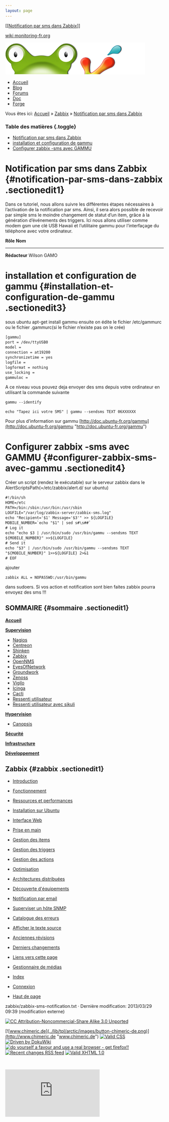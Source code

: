 ```yaml
---
layout: page
---
```


[[[Notification par sms dans
Zabbix](zabbix-sms-notification@do=backlink.html)]]

[wiki monitoring-fr.org](../start.html "[ALT+H]")

![Logo Monitoring](../lib/tpl/arctic/images/logo_monitoring.png)

-   [Accueil](../index.html "Cliquez pour revenir |  l'accueil")
-   [Blog](http://www.monitoring-fr.org "Blog & News")
-   [Forums](http://forums.monitoring-fr.org "Forums")
-   [Doc](http://doc.monitoring-fr.org "Doc")
-   [Forge](https://github.com/monitoring-fr "Forge")

Vous êtes ici: [Accueil](../start.html "start") »
[Zabbix](start.html "zabbix:start") » [Notification par sms dans
Zabbix](zabbix-sms-notification.html "zabbix:zabbix-sms-notification")

### Table des matières {.toggle}

-   [Notification par sms dans
    Zabbix](zabbix-sms-notification.html#notification-par-sms-dans-zabbix)
-   [installation et configuration de
    gammu](zabbix-sms-notification.html#installation-et-configuration-de-gammu)
-   [Configurer zabbix -sms avec
    GAMMU](zabbix-sms-notification.html#configurer-zabbix-sms-avec-gammu)

Notification par sms dans Zabbix {#notification-par-sms-dans-zabbix .sectionedit1}
================================

Dans ce tutoriel, nous allons suivre les différentes étapes nécessaires
à l’activation de la notification par sms. Ainsi, il sera alors possible
de recevoir par simple sms le moindre changement de statut d’un item,
grâce à la génération d’événements des triggers. Ici nous allons
utiliser comme modem gsm une clé USB Hawaii et l’utilitaire gammu pour
l’interfaçage du téléphone avec votre ordinateur.

  **Rôle**        **Nom**
  --------------- -------------
  **Rédacteur**   Wilson GAMO

installation et configuration de gammu {#installation-et-configuration-de-gammu .sectionedit3}
======================================

sous ubuntu apt-get install gammu ensuite on édite le fichier
/etc/gammurc ou le fichier .gammurc(si le fichier n’existe pas on le
crée)

~~~
[gammu]
port = /dev/ttyUSB0
model =
connection = at19200
synchronizetime = yes
logfile =
logformat = nothing
use_locking =
gammuloc =
~~~

A ce niveau vous pouvez deja envoyer des sms depuis votre ordinateur en
utilisant la commande suivante

~~~
gammu --identify
~~~

~~~
echo "Tapez ici votre SMS" | gammu --sendsms TEXT 06XXXXXX
~~~

Pour plus d’information sur gammu
[http://doc.ubuntu-fr.org/gammu](http://doc.ubuntu-fr.org/gammu "http://doc.ubuntu-fr.org/gammu")

Configurer zabbix -sms avec GAMMU {#configurer-zabbix-sms-avec-gammu .sectionedit4}
=================================

Créer un script (rendez le exécutable) sur le serveur zabbix dans le
AlertScriptsPath(=/etc/zabbix/alert.d/ sur ubuntu)

~~~
#!/bin/sh
HOME=/etc
PATH=/bin:/sbin:/usr/bin:/usr/sbin
LOGFILE="/var/log/zabbix-server/zabbix-sms.log"
echo "Recipient='$1' Message='$3'" >> ${LOGFILE}
MOBILE_NUMBER=`echo "$1" | sed s#\s##`
# Log it
echo "echo $3 | /usr/bin/sudo /usr/bin/gammu --sendsms TEXT ${MOBILE_NUMBER}" >>${LOGFILE}
# Send it
echo "$3" | /usr/bin/sudo /usr/bin/gammu --sendsms TEXT "${MOBILE_NUMBER}" 1>>${LOGFILE} 2>&1
# EOF
~~~

ajouter

~~~
zabbix ALL = NOPASSWD:/usr/bin/gammu
~~~

dans sudoers. Si vos action et notification sont bien faites zabbix
pourra envoyez des sms !!!

SOMMAIRE {#sommaire .sectionedit1}
--------

**[Accueil](../start.html "start")**

**[Supervision](../supervision/start.html "supervision:start")**

-   [Nagios](../nagios/start.html "nagios:start")
-   [Centreon](../centreon/start.html "centreon:start")
-   [Shinken](../shinken/start.html "shinken:start")
-   [Zabbix](start.html "zabbix:start")
-   [OpenNMS](../opennms/start.html "opennms:start")
-   [EyesOfNetwork](../eyesofnetwork/start.html "eyesofnetwork:start")
-   [Groundwork](../groundwork/start.html "groundwork:start")
-   [Zenoss](../zenoss/start.html "zenoss:start")
-   [Vigilo](../vigilo/start.html "vigilo:start")
-   [Icinga](../icinga/start.html "icinga:start")
-   [Cacti](../cacti/start.html "cacti:start")
-   [Ressenti
    utilisateur](../supervision/eue/start.html "supervision:eue:start")
-   [Ressenti utilisateur avec
    sikuli](../sikuli/eue/start.html "sikuli:eue:start")

**[Hypervision](../hypervision/start.html "hypervision:start")**

-   [Canopsis](../canopsis/start.html "canopsis:start")

**[Sécurité](../securite/start.html "securite:start")**

**[Infrastructure](../infra/start.html "infra:start")**

**[Développement](../dev/start.html "dev:start")**

Zabbix {#zabbix .sectionedit1}
------

-   [Introduction](zabbix-introduction.html "zabbix:zabbix-introduction")
-   [Fonctionnement](zabbix-work.html "zabbix:zabbix-work")
-   [Ressources et
    performances](zabbix-resources.html "zabbix:zabbix-resources")
-   [Installation sur
    Ubuntu](zabbix-ubuntu-install.html "zabbix:zabbix-ubuntu-install")
-   [Interface Web](zabbix-interface.html "zabbix:zabbix-interface")
-   [Prise en main](zabbix-use.html "zabbix:zabbix-use")
-   [Gestion des items](zabbix-item-use.html "zabbix:zabbix-item-use")
-   [Gestion des
    triggers](zabbix-trigger-use.html "zabbix:zabbix-trigger-use")
-   [Gestion des
    actions](zabbix-action-use.html "zabbix:zabbix-action-use")
-   [Optimisation](zabbix-optimization.html "zabbix:zabbix-optimization")
-   [Architectures
    distribuées](zabbix-distributed-architecture.html "zabbix:zabbix-distributed-architecture")
-   [Découverte
    d'équipements](zabbix-discovery.html "zabbix:zabbix-discovery")
-   [Notification par
    email](zabbix-email-notification.html "zabbix:zabbix-email-notification")
-   [Superviser un hôte
    SNMP](zabbix-snmp-host.html "zabbix:zabbix-snmp-host")
-   [Catalogue des erreurs](zabbix-errors.html "zabbix:zabbix-errors")

-   [Afficher le texte
    source](zabbix-sms-notification@do=edit&rev=0.html "Afficher le texte source [V]")
-   [Anciennes
    révisions](zabbix-sms-notification@do=revisions.html "Anciennes révisions [O]")
-   [Derniers
    changements](zabbix-sms-notification@do=recent.html "Derniers changements [R]")
-   [Liens vers cette
    page](zabbix-sms-notification@do=backlink.html "Liens vers cette page")
-   [Gestionnaire de
    médias](zabbix-sms-notification@do=media.html "Gestionnaire de médias")
-   [Index](zabbix-sms-notification@do=index.html "Index [X]")
-   [Connexion](zabbix-sms-notification@do=login&sectok=6bca6bdf16f8880de3d6d3649db89a26.html "Connexion")
-   [Haut de
    page](zabbix-sms-notification.html#dokuwiki__top "Haut de page [T]")

zabbix/zabbix-sms-notification.txt · Dernière modification: 2013/03/29
09:39 (modification externe)

[![CC Attribution-Noncommercial-Share Alike 3.0
Unported](../lib/images/license/button/cc-by-nc-sa.png)](http://creativecommons.org/licenses/by-nc-sa/3.0/)

[![www.chimeric.de](../lib/tpl/arctic/images/button-chimeric-de.png)](http://www.chimeric.de "www.chimeric.de")
[![Valid
CSS](../lib/tpl/arctic/images/button-css.png)](http://jigsaw.w3.org/css-validator/check/referer "Valid CSS")
[![Driven by
DokuWiki](../lib/tpl/arctic/images/button-dw.png)](http://wiki.splitbrain.org/wiki:dokuwiki "Driven by DokuWiki")
[![do yourself a favour and use a real browser - get
firefox!!](../lib/tpl/arctic/images/button-firefox.png)](http://www.firefox-browser.de "do yourself a favour and use a real browser - get firefox")
[![Recent changes RSS
feed](../lib/tpl/arctic/images/button-rss.png)](../feed.php "Recent changes RSS feed")
[![Valid XHTML
1.0](../lib/tpl/arctic/images/button-xhtml.png)](http://validator.w3.org/check/referer "Valid XHTML 1.0")

![](../lib/exe/indexer.php@id=zabbix%253Azabbix-sms-notification&1424859529)

![](http://analytics.monitoring-fr.org/piwik.php?idsite=2)
